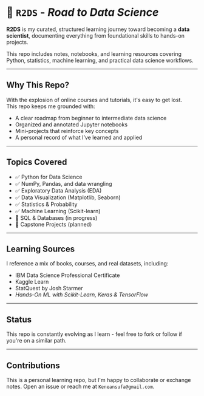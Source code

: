 # 📘 `R2DS` - *Road to Data Science*

**R2DS** is my curated, structured learning journey toward becoming a **data scientist**, documenting everything from foundational skills to hands-on projects.

This repo includes notes, notebooks, and learning resources covering Python, statistics, machine learning, and practical data science workflows.

---

## Why This Repo?

With the explosion of online courses and tutorials, it's easy to get lost.  
This repo keeps me grounded with:

- A clear roadmap from beginner to intermediate data science
- Organized and annotated Jupyter notebooks
- Mini-projects that reinforce key concepts
- A personal record of what I’ve learned and applied

---

## Topics Covered

- ✅ Python for Data Science
- ✅ NumPy, Pandas, and data wrangling
- ✅ Exploratory Data Analysis (EDA)
- ✅ Data Visualization (Matplotlib, Seaborn)
- ✅ Statistics & Probability
- ✅ Machine Learning (Scikit-learn)
- 🔄 SQL & Databases (in progress)
- 🔄 Capstone Projects (planned)

---

## Learning Sources

I reference a mix of books, courses, and real datasets, including:

- IBM Data Science Professional Certificate
- Kaggle Learn
- StatQuest by Josh Starmer
- *Hands-On ML with Scikit-Learn, Keras & TensorFlow*

---

## Status

This repo is constantly evolving as I learn - feel free to fork or follow if you're on a similar path.

---

## Contributions

This is a personal learning repo, but I'm happy to collaborate or exchange notes.
Open an issue or reach me at `Keneansufa@gmail.com`.
